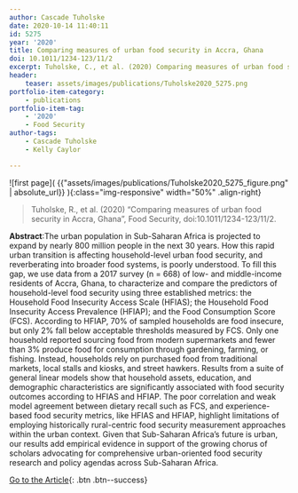 ```yaml
---
author: Cascade Tuholske
date: 2020-10-14 11:40:11
id: 5275
year: '2020'
title: Comparing measures of urban food security in Accra, Ghana
doi: 10.1011/1234-123/11/2
excerpt: Tuholske, C., et al. (2020) Comparing measures of urban food security in Accra, Ghana, Food Security, doi:10.1011/1234-123/11/2
header:
	teaser: assets/images/publications/Tuholske2020_5275.png
portfolio-item-category:
	- publications
portfolio-item-tag:
	- '2020'
	- Food Security
author-tags:
	- Cascade Tuholske
	- Kelly Caylor 

---
```


![first page]( {{"assets/images/publications/Tuholske2020_5275_figure.png" | absolute_url}} ){:class="img-responsive" width="50%" .align-right}


> Tuholske, R., et al. (2020) “Comparing measures of urban food security in Accra, Ghana”, Food Security, doi:10.1011/1234-123/11/2.


**Abstract**:The urban population in Sub-Saharan Africa is projected to expand by nearly 800 million people in the next 30 years. How this rapid urban transition is affecting household-level urban food security, and reverberating into broader food systems, is poorly understood. To fill this gap, we use data from a 2017 survey (n = 668) of low- and middle-income residents of Accra, Ghana, to characterize and compare the predictors of household-level food security using three established metrics: the Household Food Insecurity Access Scale (HFIAS); the Household Food Insecurity Access Prevalence (HFIAP); and the Food Consumption Score (FCS). According to HFIAP, 70% of sampled households are food insecure, but only 2% fall below acceptable thresholds measured by FCS. Only one household reported sourcing food from modern supermarkets and fewer than 3% produce food for consumption through gardening, farming, or fishing. Instead, households rely on purchased food from traditional markets, local stalls and kiosks, and street hawkers. Results from a suite of general linear models show that household assets, education, and demographic characteristics are significantly associated with food security outcomes according to HFIAS and HFIAP. The poor correlation and weak model agreement between dietary recall such as FCS, and experience-based food security metrics, like HFIAS and HFIAP, highlight limitations of employing historically rural-centric food security measurement approaches within the urban context. Given that Sub-Saharan Africa’s future is urban, our results add empirical evidence in support of the growing chorus of scholars advocating for comprehensive urban-oriented food security research and policy agendas across Sub-Saharan Africa.


[Go to the Article](https://link.springer.com/article/10.1007%2Fs12571-020-01011-4){: .btn .btn--success}